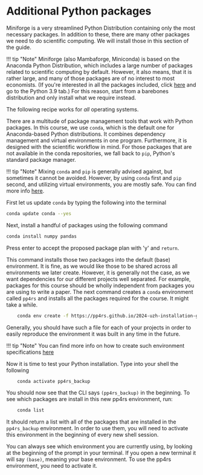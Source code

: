 # Additional Python packages

Miniforge is a very streamlined Python Distribution containing only the most necessary packages. In addition to these, there are many other packages we need to do scientific computing. We will install those in this section of the guide.

!!! tip "Note"
    Miniforge (also Mambaforge, Miniconda) is based on the Anaconda Python Distribution, which includes a large number of packages related to scientific computing by default. However, it also means, that it is rather large, and many of those packages are of no interest to most economists. (If you're interested in all the packages included, click [here](https://docs.continuum.io/anaconda/packages/pkg-docs) and go to the Python 3.9 tab.) For this reason, start from a barebones distribution and only install what we require instead.

<!-- However, you may come across packages that are not installed by default.
In this case we recommend you use the `pip` package management tool to install them. -->
The following recipe works for *all* operating systems.

There are a multitude of package management tools that work with Python packages. In this course, we use `conda`, which is the default one for Anaconda-based Python distributions. It combines dependency management and virtual environments in one program. Furthermore, it is designed with the scientific workflow in mind. For those packages that are not available in the conda repositories, we fall back to `pip`, Python's standard package manager.

!!! tip "Note"
    Mixing `conda` and `pip` is generally advised against, but sometimes it cannot be avoided. However, by using `conda` first and `pip` second, and utilizing virtual environments, you are mostly safe. You can find more info [here](https://docs.conda.io/projects/conda/en/latest/user-guide/tasks/manage-environments.html#using-pip-in-an-environment).

<!-- !!! note
    If your python 3 was accessed via `python3` rather than `python` on the previous page, then type `pip3` instead of `pip` for all of the following python packages. -->

First let us update `conda` by typing the following into the terminal

```bash
conda update conda --yes
```

Next, install a handful of packages using the following command
```bash
conda install numpy pandas
```

Press enter to accept the proposed package plan with 'y' and `return`.

This command installs those two packages into the default (base) environment. It is fine, as we would like those to be shared across all environments we later create. However, it is generally not the case, as we want dependencies for our different projects well separated. For example, packages for this course should be wholly independent from packages you are using to write a paper. The next command creates a `conda` environment called `pp4rs` and installs all the packages required for the course. It might take a while.

```bash
    conda env create -f https://pp4rs.github.io/2024-uzh-installation-guide/assets/pp4rs_environment.yml
```

Generally, you should have such a file for each of your projects in order to easily reproduce the environment it was built in any time in the future.

!!! tip "Note"
    You can find more info on how to create such environment specifications [here](https://docs.conda.io/projects/conda/en/latest/user-guide/tasks/manage-environments.html#create-env-file-manually)


Now it is time to test your Python installation. Type into your shell the following
```bash
    conda activate pp4rs_backup
```
You should now see that the CLI says `(pp4rs_backup)` in the beginning.
To see which packages are install in this new pp4rs environment, run:
```bash
    conda list
```
It should return a list with all of the packages that are installed in the `pp4rs_backup` environment. In order to use them, you will need to activate this environment in the beginning of every new shell session.

You can always see which environment you are currently using, by looking at the beginning of the prompt in your terminal. If you open a new terminal it will say `(base)`, meaning your base environment. To use the pp4rs environment, you need to activate it.

<!-- !!! note
    If you are using a computer with an Intel processor and want every ounce of performance for linear algebra operations, you might want to tell conda to use Intel's matrix algebra algorithms instead of the default open source ones. In order to do that, you simply have to install a quasi-package the following way

    ```
        conda install blas=*=*mkl --name pp4rs
    ```
    
    The performance boost is not huge, though. -->